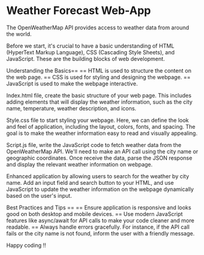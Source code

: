 # Weather Forecast Web-App
The OpenWeatherMap API provides access to weather data from around the world.

Before we start, it's crucial to have a basic understanding of HTML (HyperText Markup Language), CSS (Cascading Style Sheets), and JavaScript. These are the building blocks of web development.

Understanding the Basics==
== HTML is used to structure the content on the web page.
== CSS is used for styling and designing the webpage.
== JavaScript is used to make the webpage interactive.

Index.html file, create the basic structure of your web page. This includes adding elements that will display the weather information, such as the city name, temperature, weather description, and icons.

Style.css file to start styling your webpage. Here, we can define the look and feel of application, including the layout, colors, fonts, and spacing. The goal is to make the weather information easy to read and visually appealing.

Script.js file, write the JavaScript code to fetch weather data from the OpenWeatherMap API. We'll need to make an API call using the city name or geographic coordinates. Once receive the data, parse the JSON response and display the relevant weather information on webpage.

Enhanced application by allowing users to search for the weather by city name. Add an input field and search button to your HTML, and use JavaScript to update the weather information on the webpage dynamically based on the user's input.

Best Practices and Tips ==
== Ensure application is responsive and looks good on both desktop and mobile devices.
== Use modern JavaScript features like async/await for API calls to make your code cleaner and more readable.
== Always handle errors gracefully. For instance, if the API call fails or the city name is not found, inform the user with a friendly message.

Happy coding !!